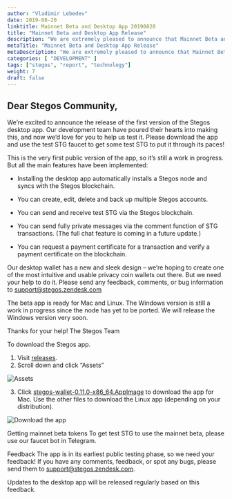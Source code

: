 ```yaml
---
author: "Vladimir Lebedev"
date: 2019-08-20
linktitle: Mainnet Beta and Desktop App 20190820
title: "Mainnet Beta and Desktop App Release"
description: "We are extremely pleased to announce that Mainnet Beta and Desktop App are now live!"
metaTitle: "Mainnet Beta and Desktop App Release"
metaDescription: "We are extremely pleased to announce that Mainnet Beta and Desktop App are now live!"
categories: [ "DEVELOPMENT" ]
tags: ["stegos", "report", "technology"]
weight: 7
draft: false
---
```


## Dear Stegos Community,

We’re excited to announce the release of the first version of the Stegos desktop app. Our development team have poured their hearts into making this, and now we’d love for you to help us test it. Please download the app and use the test STG faucet to get some test STG to put it through its paces!

This is the very first public version of the app, so it’s still a work in progress. But all the main features have been implemented:

- Installing the desktop app automatically installs a Stegos node and syncs with the Stegos blockchain.

- You can create, edit, delete and back up multiple Stegos accounts.

- You can send and receive test STG via the Stegos blockchain.

- You can send fully private messages via the comment function of STG transactions. (The full chat feature is coming in a future update.)

- You can request a payment certificate for a transaction and verify a payment certificate on the blockchain.

Our desktop wallet has a new and sleek design – we’re hoping to create one of the most intuitive and usable privacy coin wallets out there. But we need your help to do it. Please send any feedback, comments, or bug information to support@stegos.zendesk.com

The beta app is ready for Mac and Linux. The Windows version is still a work in progress since the node has yet to be ported. We will release the Windows version very soon.

Thanks for your help!
The Stegos Team

To download the Stegos app.

1. Visit [releases](https://github.com/stegos/stegos-wallet/releases).
2. Scroll down and click “Assets”

![Assets](/images/Desktop_app_1.png)

3. Click [stegos-wallet-0.11.0-x86_64.AppImage](https://github.com/stegos/stegos-wallet/releases/download/v0.11/stegos-wallet-0.11.0-x86_64.AppImage) to download the app for Mac.
Use the other files to download the Linux app (depending on your distribution).

![Download the app](/images/Desktop_app_2.png)

Getting mainnet beta tokens
To get test STG to use the mainnet beta, please use our faucet bot in Telegram.


Feedback
The app is in its earliest public testing phase, so we need your feedback! If you have any comments, feedback, or spot any bugs, please send them to <support@stegos.zendesk.com>.

Updates to the desktop app will be released regularly based on this feedback.
